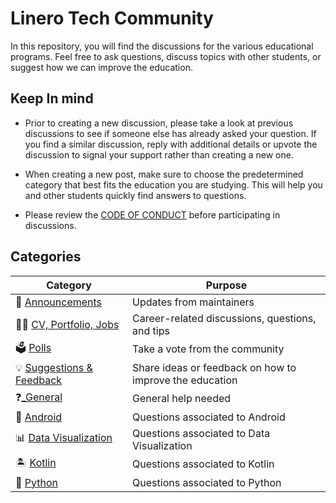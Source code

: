# Linero Tech Community
In this repository, you will find the discussions for the various educational programs. Feel free to ask questions, discuss topics with other students, or suggest how we can improve the education.

## Keep In mind
- Prior to creating a new discussion, please take a look at previous discussions to see if someone else has already asked your question. If you find a similar discussion, reply with additional details or upvote the discussion to signal your support rather than creating a new one.

- When creating a new post, make sure to choose the predetermined category that best fits the education you are studying. This will help you and other students quickly find answers to questions.

- Please review the [CODE OF CONDUCT](https://github.com/linero-tech/community/blob/main/CODE_OF_CONDUCT.md) before participating in discussions.

## Categories

| **Category** | **Purpose** 	|
|---	|---	|
| 📣 [Announcements](https://github.com/linero-tech/community/discussions/categories/announcements) | Updates from maintainers |
| 👨‍⚕️ [CV, Portfolio, Jobs](https://github.com/linero-tech/community/discussions/categories/cv-portfolio-jobs) | Career-related discussions, questions, and tips |
| 🗳️ [Polls](https://github.com/linero-tech/community/discussions/categories/polls) | Take a vote from the community |
| 💡 [Suggestions & Feedback](https://github.com/linero-tech/community/discussions/categories/suggestions-feedback) | Share ideas or feedback on how to improve the education |
| ❓[_General](https://github.com/linero-tech/community/discussions/categories/_general) | General help needed |
| 🤖 [Android](https://github.com/linero-tech/community/discussions/categories/android) | Questions associated to Android |
| 📊 [Data Visualization](https://github.com/linero-tech/community/discussions/categories/data-visualization) | Questions associated to Data Visualization |
| 🏝️ [Kotlin](https://github.com/linero-tech/community/discussions/categories/kotlin) | Questions associated to Kotlin |
| 🐍 [Python](https://github.com/linero-tech/community/discussions/categories/python) | Questions associated to Python |
